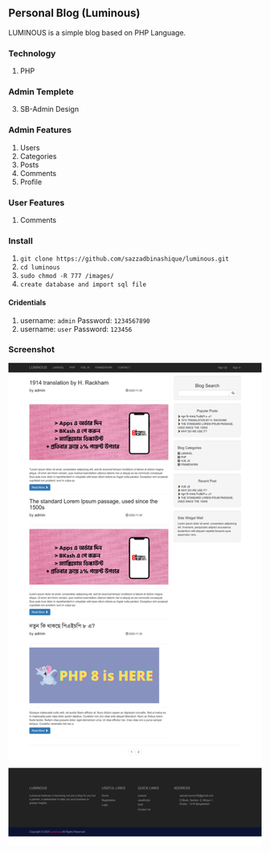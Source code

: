 ## Personal Blog (Luminous)
LUMINOUS is a simple blog based on PHP Language. 
### Technology
1. PHP
### Admin Templete
3. SB-Admin Design

### Admin Features
1. Users
2. Categories
3. Posts
4. Comments
5. Profile



### User Features
1. Comments

### Install
01. `git clone https://github.com/sazzadbinashique/luminous.git`
02. `cd luminous`
03. `sudo chmod -R 777 /images/`
04. `create database and import sql file`


#### Cridentials
01. 
    username: `admin` 
    Password: `1234567890`
02. 
    username: `user` 
    Password: `123456`



### Screenshot

<img src="https://github.com/sazzadbinashique/luminous/blob/master/assets/img/frontpage.png" alt="image">